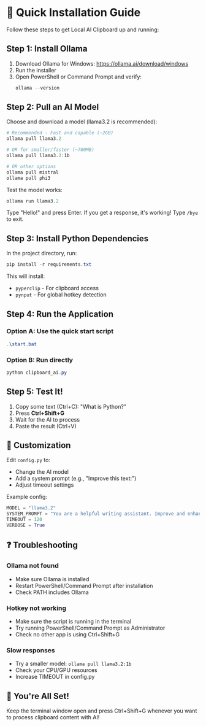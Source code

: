 # 🚀 Quick Installation Guide

Follow these steps to get Local AI Clipboard up and running:

## Step 1: Install Ollama

1. Download Ollama for Windows: https://ollama.ai/download/windows
2. Run the installer
3. Open PowerShell or Command Prompt and verify:
   ```powershell
   ollama --version
   ```

## Step 2: Pull an AI Model

Choose and download a model (llama3.2 is recommended):

```powershell
# Recommended - Fast and capable (~2GB)
ollama pull llama3.2

# OR for smaller/faster (~700MB)
ollama pull llama3.2:1b

# OR other options
ollama pull mistral
ollama pull phi3
```

Test the model works:
```powershell
ollama run llama3.2
```
Type "Hello!" and press Enter. If you get a response, it's working! Type `/bye` to exit.

## Step 3: Install Python Dependencies

In the project directory, run:

```powershell
pip install -r requirements.txt
```

This will install:
- `pyperclip` - For clipboard access
- `pynput` - For global hotkey detection

## Step 4: Run the Application

### Option A: Use the quick start script
```powershell
.\start.bat
```

### Option B: Run directly
```powershell
python clipboard_ai.py
```

## Step 5: Test It!

1. Copy some text (Ctrl+C): "What is Python?"
2. Press **Ctrl+Shift+G**
3. Wait for the AI to process
4. Paste the result (Ctrl+V)

## 🎯 Customization

Edit `config.py` to:
- Change the AI model
- Add a system prompt (e.g., "Improve this text:")
- Adjust timeout settings

Example config:
```python
MODEL = "llama3.2"
SYSTEM_PROMPT = "You are a helpful writing assistant. Improve and enhance the following text:"
TIMEOUT = 120
VERBOSE = True
```

## ❓ Troubleshooting

### Ollama not found
- Make sure Ollama is installed
- Restart PowerShell/Command Prompt after installation
- Check PATH includes Ollama

### Hotkey not working
- Make sure the script is running in the terminal
- Try running PowerShell/Command Prompt as Administrator
- Check no other app is using Ctrl+Shift+G

### Slow responses
- Try a smaller model: `ollama pull llama3.2:1b`
- Check your CPU/GPU resources
- Increase TIMEOUT in config.py

## 🎉 You're All Set!

Keep the terminal window open and press Ctrl+Shift+G whenever you want to process clipboard content with AI!
